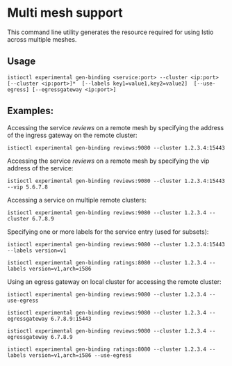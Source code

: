 # Multi mesh support

This command line utility generates the resource required for using Istio
across multiple meshes.

## Usage

```
istioctl experimental gen-binding <service:port> --cluster <ip:port> [--cluster <ip:port>]*  [--labels key1=value1,key2=value2]  [--use-egress] [--egressgateway <ip:port>]
```

## Examples:

Accessing the service _reviews_ on a remote mesh by specifying the address of the ingress gateway on the remote cluster:

```
istioctl experimental gen-binding reviews:9080 --cluster 1.2.3.4:15443
```

Accessing the service _reviews_ on a remote mesh by specifying the vip address of the service:

```
istioctl experimental gen-binding reviews:9080 --cluster 1.2.3.4:15443 --vip 5.6.7.8
```

Accessing a service on multiple remote clusters:

```
istioctl experimental gen-binding reviews:9080 --cluster 1.2.3.4 --cluster 6.7.8.9
```

Specifying one or more labels for the service entry (used for subsets):

```
istioctl experimental gen-binding reviews:9080 --cluster 1.2.3.4:15443 --labels version=v1

istioctl experimental gen-binding ratings:8080 --cluster 1.2.3.4 --labels version=v1,arch=i586
```

Using an egress gateway on local cluster for accessing the remote cluster:

```
istioctl experimental gen-binding reviews:9080 --cluster 1.2.3.4 --use-egress

istioctl experimental gen-binding reviews:9080 --cluster 1.2.3.4 --egressgateway 6.7.8.9:15443

istioctl experimental gen-binding reviews:9080 --cluster 1.2.3.4 --egressgateway 6.7.8.9

istioctl experimental gen-binding ratings:8080 --cluster 1.2.3.4 --labels version=v1,arch=i586 --use-egress
```

